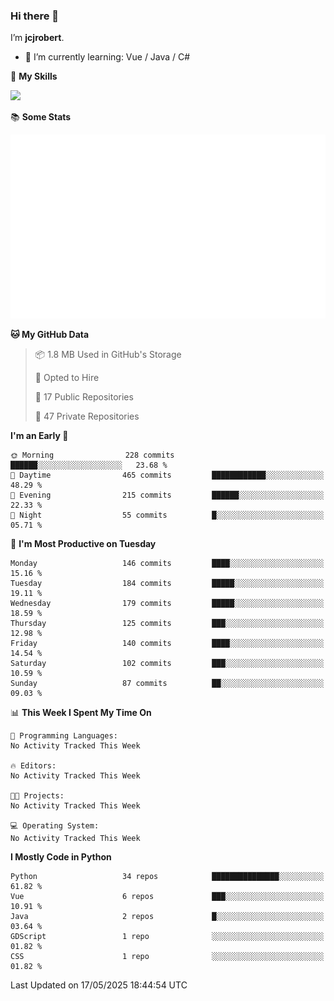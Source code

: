 ### Hi there 👋

I’m **jcjrobert**.

- 🌱 I’m currently learning: Vue / Java / C#

🌟 **My Skills**

![](https://img.shields.io/badge/-Python-3e74a2?style=flat-square&logo=Python&logoColor=fff)

📚 **Some Stats**

![](https://github.com/jcjrobert/github-stats/blob/master/generated/overview.svg)

<!--START_SECTION:waka-->
**🐱 My GitHub Data** 

> 📦 1.8 MB Used in GitHub's Storage 
 > 
> 💼 Opted to Hire
 > 
> 📜 17 Public Repositories 
 > 
> 🔑 47 Private Repositories 
 > 
**I'm an Early 🐤** 

```text
🌞 Morning                228 commits         ██████░░░░░░░░░░░░░░░░░░░   23.68 % 
🌆 Daytime                465 commits         ████████████░░░░░░░░░░░░░   48.29 % 
🌃 Evening                215 commits         ██████░░░░░░░░░░░░░░░░░░░   22.33 % 
🌙 Night                  55 commits          █░░░░░░░░░░░░░░░░░░░░░░░░   05.71 % 
```
📅 **I'm Most Productive on Tuesday** 

```text
Monday                   146 commits         ████░░░░░░░░░░░░░░░░░░░░░   15.16 % 
Tuesday                  184 commits         █████░░░░░░░░░░░░░░░░░░░░   19.11 % 
Wednesday                179 commits         █████░░░░░░░░░░░░░░░░░░░░   18.59 % 
Thursday                 125 commits         ███░░░░░░░░░░░░░░░░░░░░░░   12.98 % 
Friday                   140 commits         ████░░░░░░░░░░░░░░░░░░░░░   14.54 % 
Saturday                 102 commits         ███░░░░░░░░░░░░░░░░░░░░░░   10.59 % 
Sunday                   87 commits          ██░░░░░░░░░░░░░░░░░░░░░░░   09.03 % 
```


📊 **This Week I Spent My Time On** 

```text
💬 Programming Languages: 
No Activity Tracked This Week

🔥 Editors: 
No Activity Tracked This Week

🐱‍💻 Projects: 
No Activity Tracked This Week

💻 Operating System: 
No Activity Tracked This Week
```

**I Mostly Code in Python** 

```text
Python                   34 repos            ███████████████░░░░░░░░░░   61.82 % 
Vue                      6 repos             ███░░░░░░░░░░░░░░░░░░░░░░   10.91 % 
Java                     2 repos             █░░░░░░░░░░░░░░░░░░░░░░░░   03.64 % 
GDScript                 1 repo              ░░░░░░░░░░░░░░░░░░░░░░░░░   01.82 % 
CSS                      1 repo              ░░░░░░░░░░░░░░░░░░░░░░░░░   01.82 % 
```




 Last Updated on 17/05/2025 18:44:54 UTC
<!--END_SECTION:waka-->

